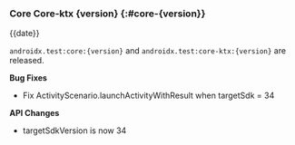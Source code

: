 ### Core Core-ktx {version} {:#core-{version}}

{{date}}

`androidx.test:core:{version}` and `androidx.test:core-ktx:{version}` are released.

**Bug Fixes**

* Fix ActivityScenario.launchActivityWithResult when targetSdk = 34

**API Changes**

* targetSdkVersion is now 34

